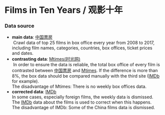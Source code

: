 # Films in Ten Years / 观影十年

### Data source
- __main data__: [中国票房](http://www.cbooo.cn/year)<br>
  Crawl data of top 25 films in box office every year from 2008 to 2017, including film names, categories, countries, box offices, ticket prices and dates.
- __contrasting data__: [Mtimes(时光网)](http://movie.mtime.com)<br>
  In order to ensure the data is reliable, the total box office of every film is contrasted between [中国票房](http://www.cbooo.cn/year) and [Mtimes](http://movie.mtime.com). If the difference is more than 8%, the box data should be compared manually with the third site ([IMDb](http://www.boxofficemojo.com/movies) for example).<br>
  The disadvantage of Mtimes: There is no weekly box offices data.
- __corrected data__: [IMDb](http://www.boxofficemojo.com/movies)<br>
  In some cases, especially foreign films, the weekly data is dismissed. The [IMDb](http://www.boxofficemojo.com/movies) data about the films is used to correct when this happens.<br>
  The disadvantage of IMDb: Some of the China films data is dismissed.
